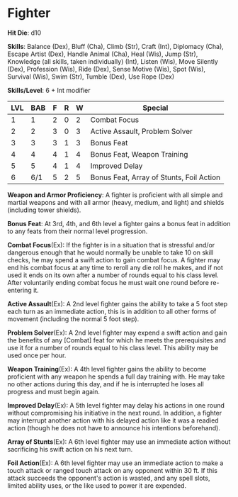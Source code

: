 # Fighter 

**Hit Die**: d10

**Skills**: Balance (Dex), Bluff (Cha), Climb (Str), Craft (Int), Diplomacy (Cha), Escape Artist (Dex), Handle Animal (Cha), Heal (Wis), Jump (Str), Knowledge (all skills, taken individually) (Int), Listen (Wis), Move Silently (Dex), Profession (Wis), Ride (Dex), Sense Motive (Wis), Spot (Wis), Survival (Wis), Swim (Str), Tumble (Dex), Use Rope (Dex)

**Skills/Level**: 6 + Int modifier

LVL | BAB | F | R | W | Special 
--- | --- | - | - | - | ------- 
1   | 1   | 2 | 0 | 2 | Combat Focus          
2   | 2   | 3 | 0 | 3 | Active Assault, Problem Solver          
3   | 3   | 3 | 1 | 3 | Bonus Feat 
4   | 4   | 4 | 1 | 4 | Bonus Feat, Weapon Training
5   | 5   | 4 | 1 | 4 | Improved Delay        
6   | 6/1 | 5 | 2 | 5 | Bonus Feat, Array of Stunts, Foil Action

**Weapon and Armor Proficiency**: A fighter is proficient with all simple and martial weapons and with all armor (heavy, medium, and light) and shields (including tower shields).

**Bonus Feat**: At 3rd, 4th, and 6th level a fighter gains a bonus feat in addition to any feats from their normal level progression.

**Combat Focus**(Ex): If the fighter is in a situation that is stressful and/or dangerous enough that he would normally be unable to take 10 on skill checks, he may spend a swift action to gain combat focus. A fighter may end his combat focus at any time to reroll any die roll he makes, and if not used it ends on its own after a number of rounds equal to his class level. After voluntarily ending combat focus he must wait one round before re-entering it.

**Active Assault**(Ex): A 2nd level fighter gains the ability to take a 5 foot step each turn as an immediate action, this is in addition to all other forms of movement (including the normal 5 foot step).

**Problem Solver**(Ex): A 2nd level fighter may expend a swift action and gain the benefits of any [Combat] feat for which he meets the prerequisites and use it for a number of rounds equal to his class level. This ability may be used once per hour.

**Weapon Training**(Ex): A 4th level fighter gains the ability to become proficient with any weapon he spends a full day training with. He may take no other actions during this day, and if he is interrupted he loses all progress and must begin again.

**Improved Delay**(Ex): A 5th level fighter may delay his actions in one round without compromising his initiative in the next round. In addition, a fighter may interrupt another action with his delayed action like it was a readied action (though he does not have to announce his intentions beforehand).

**Array of Stunts**(Ex): A 6th level fighter may use an immediate action without sacrificing his swift action on his next turn.

**Foil Action**(Ex): A 6th level fighter may use an immediate action to make a touch attack or ranged touch attack on any opponent within 30 ft. If this attack succeeds the opponent's action is wasted, and any spell slots, limited ability uses, or the like used to power it are expended.

